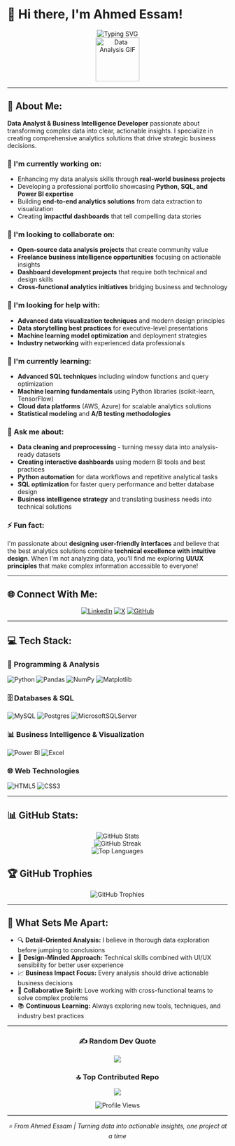 # 👋 Hi there, I'm Ahmed Essam!

<div align="center">
  <img src="https://readme-typing-svg.herokuapp.com?font=Fira+Code&size=28&duration=3000&pause=1000&color=00D4FF&center=true&vCenter=true&width=600&lines=Data+Analyst+%26+BI+Developer;Python+%7C+SQL+%7C+Power+BI+Expert;Transforming+Data+into+Insights;Building+Beautiful+Dashboards" alt="Typing SVG" />
</div>

<div align="center">
  <img src="https://media.giphy.com/media/M9gbBd9nbDrOTu1Mqx/giphy.gif" width="100" alt="Data Analysis GIF"/>
</div>

---

## 💫 About Me:

**Data Analyst & Business Intelligence Developer** passionate about transforming complex data into clear, actionable insights. I specialize in creating comprehensive analytics solutions that drive strategic business decisions.

### 🔭 **I'm currently working on:**
- Enhancing my data analysis skills through **real-world business projects**
- Developing a professional portfolio showcasing **Python, SQL, and Power BI expertise**
- Building **end-to-end analytics solutions** from data extraction to visualization
- Creating **impactful dashboards** that tell compelling data stories

### 👯 **I'm looking to collaborate on:**
- **Open-source data analysis projects** that create community value
- **Freelance business intelligence opportunities** focusing on actionable insights
- **Dashboard development projects** that require both technical and design skills
- **Cross-functional analytics initiatives** bridging business and technology

### 🤝 **I'm looking for help with:**
- **Advanced data visualization techniques** and modern design principles
- **Data storytelling best practices** for executive-level presentations
- **Machine learning model optimization** and deployment strategies
- **Industry networking** with experienced data professionals

### 🌱 **I'm currently learning:**
- **Advanced SQL techniques** including window functions and query optimization
- **Machine learning fundamentals** using Python libraries (scikit-learn, TensorFlow)
- **Cloud data platforms** (AWS, Azure) for scalable analytics solutions
- **Statistical modeling** and **A/B testing methodologies**

### 💬 **Ask me about:**
- **Data cleaning and preprocessing** - turning messy data into analysis-ready datasets
- **Creating interactive dashboards** using modern BI tools and best practices
- **Python automation** for data workflows and repetitive analytical tasks
- **SQL optimization** for faster query performance and better database design
- **Business intelligence strategy** and translating business needs into technical solutions

### ⚡ **Fun fact:**
I'm passionate about **designing user-friendly interfaces** and believe that the best analytics solutions combine **technical excellence with intuitive design**. When I'm not analyzing data, you'll find me exploring **UI/UX principles** that make complex information accessible to everyone!

---

## 🌐 **Connect With Me:**

<div align="center">

[![LinkedIn](https://img.shields.io/badge/LinkedIn-%230077B5.svg?style=for-the-badge&logo=linkedin&logoColor=white)](https://www.linkedin.com/in/-ahmed-essam-/)
[![X](https://img.shields.io/badge/X-black.svg?style=for-the-badge&logo=X&logoColor=white)](https://x.com/Ahmed__Esso)
[![GitHub](https://img.shields.io/badge/GitHub-100000?style=for-the-badge&logo=github&logoColor=white)](https://github.com/Ahmed-Esso)

</div>

---

## 💻 **Tech Stack:**

### 🐍 **Programming & Analysis**
![Python](https://img.shields.io/badge/python-3670A0?style=for-the-badge&logo=python&logoColor=ffdd54)
![Pandas](https://img.shields.io/badge/pandas-%23150458.svg?style=for-the-badge&logo=pandas&logoColor=white)
![NumPy](https://img.shields.io/badge/numpy-%23013243.svg?style=for-the-badge&logo=numpy&logoColor=white)
![Matplotlib](https://img.shields.io/badge/Matplotlib-%23ffffff.svg?style=for-the-badge&logo=Matplotlib&logoColor=black)

### 🗄️ **Databases & SQL**
![MySQL](https://img.shields.io/badge/mysql-4479A1.svg?style=for-the-badge&logo=mysql&logoColor=white)
![Postgres](https://img.shields.io/badge/postgres-%23316192.svg?style=for-the-badge&logo=postgresql&logoColor=white)
![MicrosoftSQLServer](https://img.shields.io/badge/Microsoft%20SQL%20Server-CC2927?style=for-the-badge&logo=microsoft%20sql%20server&logoColor=white)

### 📊 **Business Intelligence & Visualization**
![Power BI](https://img.shields.io/badge/power_bi-F2C811?style=for-the-badge&logo=powerbi&logoColor=black)
![Excel](https://img.shields.io/badge/Microsoft_Excel-217346?style=for-the-badge&logo=microsoft-excel&logoColor=white)

### 🌐 **Web Technologies**
![HTML5](https://img.shields.io/badge/html5-%23E34F26.svg?style=for-the-badge&logo=html5&logoColor=white)
![CSS3](https://img.shields.io/badge/css3-%231572B6.svg?style=for-the-badge&logo=css3&logoColor=white)

---

## 📊 **GitHub Stats:**

<div align="center">
  <img src="https://github-readme-stats.vercel.app/api?username=Ahmed-Esso&theme=merko&hide_border=false&include_all_commits=false&count_private=false" alt="GitHub Stats" />
</div>

<div align="center">
  <img src="https://nirzak-streak-stats.vercel.app/?user=Ahmed-Esso&theme=merko&hide_border=false" alt="GitHub Streak" />
</div>

<div align="center">
  <img src="https://github-readme-stats.vercel.app/api/top-langs/?username=Ahmed-Esso&theme=merko&hide_border=false&include_all_commits=false&count_private=false&layout=compact" alt="Top Languages" />
</div>

## 🏆 **GitHub Trophies**
<div align="center">
  <img src="https://github-profile-trophy.vercel.app/?username=Ahmed-Esso&theme=merko&no-frame=false&no-bg=true&margin-w=4" alt="GitHub Trophies" />
</div>

---

## 🎯 **What Sets Me Apart:**

- 🔍 **Detail-Oriented Analysis:** I believe in thorough data exploration before jumping to conclusions
- 🎨 **Design-Minded Approach:** Technical skills combined with UI/UX sensibility for better user experience  
- 📈 **Business Impact Focus:** Every analysis should drive actionable business decisions
- 🤝 **Collaborative Spirit:** Love working with cross-functional teams to solve complex problems
- 📚 **Continuous Learning:** Always exploring new tools, techniques, and industry best practices

---

<div align="center">

### ✍️ **Random Dev Quote**
![](https://quotes-github-readme.vercel.app/api?type=horizontal&theme=merko)

### 🔝 **Top Contributed Repo**
![](https://github-contributor-stats.vercel.app/api?username=Ahmed-Esso&limit=5&theme=merko&combine_all_yearly_contributions=true)

![Profile Views](https://visitcount.itsvg.in/api?id=Ahmed-Esso&icon=0&color=0)

</div>

---

<div align="center">
  <i>⭐️ From Ahmed Essam | Turning data into actionable insights, one project at a time</i>
</div>

<!-- Proudly created with GPRM ( https://gprm.itsvg.in ) -->
